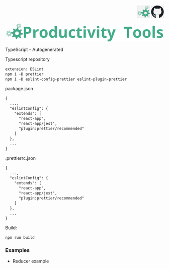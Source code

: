  <p align="right">
    <a href="http://productivitytools.tech/"><img src="Images/Header/ProductivityTools_green_40px_2.png" /><a> 
    <a href="https://github.com/ProductivityTools-Learning/productivitytools.learning.typescript.autocreated"><img src="Images/Header/Github_border_40px.png" /></a>
</p>
<p align="center">
    <a href="http://http://productivitytools.tech/">
        <img src="Images/Header/LogoTitle_green_500px.png" />
    </a>
</p>

TypeScript - Autogenerated

Typescript repository
```
extension: ESLint
npm i -D prettier
npm i -D eslint-config-prettier eslint-plugin-prettier
```

package.json
```
{
  ...,
  "eslintConfig": {
    "extends": [
      "react-app",
      "react-app/jest",
      "plugin:prettier/recommended"
    ]
  },
  ...
}
```

.prettierrc.json
```
{
  ...,
  "eslintConfig": {
    "extends": [
      "react-app",
      "react-app/jest",
      "plugin:prettier/recommended"
    ]
  },
  ...
}
```

Build:
```
npm run build
```

### Examples
- Reducer example